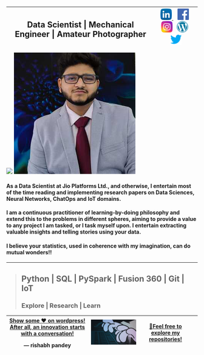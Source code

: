 <table class='tg'>
  <thead>
    <tr>
      <th class='tg-0pky'>
        <div class='left'>
         <h2><b> Data Scientist | Mechanical Engineer | Amateur Photographer </b></h2> 
          </p>
        </div>
      </th>
      <th class='tg-0pky'>
        <div class='left'>
          <a href="https://www.linkedin.com/in/innovationgrid/"><img height="30" src="https://raw.githubusercontent.com/RishabhMech/RishabhMech/master/linkedin.png">           </a>&nbsp;&nbsp;
          <a href="https://www.facebook.com/profile.php?id=100013407612994"><img height="30"src="https://raw.githubusercontent.com/RishabhMech/RishabhMech/master/facebook.png"></a>&nbsp;&nbsp;
          <a href="https://instagram.com/instasterone_"><img height="30" src="https://raw.githubusercontent.com/RishabhMech/RishabhMech/master/instagram.png"></a>&nbsp;&nbsp;
          <a href="https://the7pm.wordpress.com/"><img height="30" src="https://raw.githubusercontent.com/RishabhMech/RishabhMech/master/wordpress.png"></a>&nbsp;&nbsp;
          <a href="https://twitter.com/Rishabh44493617"><img height="30" src="https://raw.githubusercontent.com/RishabhMech/RishabhMech/master/twitter.png"></a>
        </div>
    </tr>
  </thead> 
</table>    

<p align="left">
 <img src="https://raw.githubusercontent.com/RishabhMech/RishabhMech/master/Data Science-1.gif" />
 <img src="https://raw.githubusercontent.com/RishabhMech/RishabhMech/master/wp12 (1).jpeg" />
</p>


#### As a Data Scientist at Jio Platforms Ltd., and otherwise, I entertain most of the time reading and implementing research papers on Data Sciences, Neural Networks, ChatOps and IoT domains. <br>

#### I am a continuous practitioner of learning-by-doing philosophy and extend this to the problems in different spheres, aiming to provide a value to any project I am tasked, or I task myself upon. I entertain extracting valuable insights and telling stories using your data. <br>

#### I believe your statistics, used in coherence with my imagination, can do mutual wonders!! <br>
  ---

> <h2><b>Python  |  SQL  |  PySpark  |  Fusion 360  |  Git  |  IoT </b></h2>
> <h3>Explore | Research | Learn </h3>

<table class='tg'>
  <thead>
    <tr>
      <th class='tg-0pky'>
        <div class='center'>
          <a href="https://the7pm.wordpress.com/"> Show some ♥ on wordpress! </a>
          <a href="https://www.linkedin.com/in/innovationgrid/"> After all, an innovation starts with a conversation! </a> 
          </p>&mdash; rishabh pandey
        </div>
      </th>
      <th class='tg-0pky'>
        <div class='center'>
          <img src="https://raw.githubusercontent.com/RishabhMech/RishabhMech/master/board.gif"/> 
        </div>
      </th>
      <th class='tg-0pky'>
        <a href="https://github.com/RishabhMech?tab=repositories"> 🎈Feel free to explore my repositories!</a>
      <th>
    </tr>
  </thead> 
</table>    

